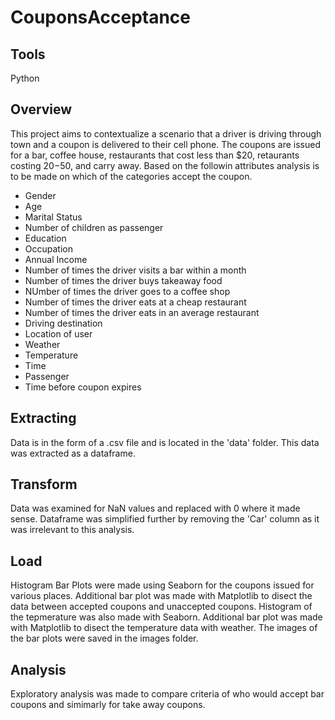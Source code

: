 # CouponsAcceptance

## Tools
Python

## Overview
This project aims to contextualize a scenario that a driver is driving through town and a coupon is delivered to their cell phone.  The coupons are issued for a bar, coffee house, restaurants that cost less than $20, retaurants costing $20-$50, and carry away.  Based on the followin attributes analysis is to be made on which of the categories accept the coupon.
- Gender
- Age
- Marital Status
- Number of children as passenger
- Education
- Occupation
- Annual Income
- Number of times the driver visits a bar within a month
- Number of times the driver buys takeaway food
- NUmber of times the driver goes to a coffee shop
- Number of times the driver eats at a cheap restaurant
- Number of times the driver eats in an average restaurant
- Driving destination
- Location of user
- Weather
- Temperature
- Time
- Passenger
- Time before coupon expires

## Extracting
Data is in the form of a .csv file and is located in the 'data' folder.  This data was extracted as a dataframe.

## Transform
Data was examined for NaN values and replaced with 0 where it made sense.  Dataframe was simplified further by removing the 'Car' column as it was irrelevant to this analysis.

## Load
Histogram Bar Plots were made using Seaborn for the coupons issued for various places.  Additional bar plot was made with Matplotlib to disect the data between accepted coupons and unaccepted coupons.
Histogram of the tepmerature was also made with Seaborn.  Additional bar plot was made with Matplotlib to disect the temperature data with weather.
The images of the bar plots were saved in the images folder.

## Analysis
Exploratory analysis was made to compare criteria of who would accept bar coupons and simimarly for take away coupons.
